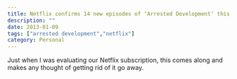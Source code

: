 ```yaml
---
title: Netflix confirms 14 new episodes of ‘Arrested Development’ this May | The Verge
description: ""
date: 2013-01-09
tags: ["arrested development","netflix"]
category: Personal
---
```



<p>Just when I was evaluating our Netflix subscription, this comes along and makes any thought of getting rid of it go away.</p>
